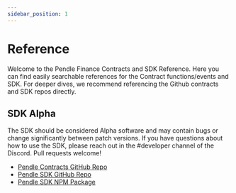 ```yaml
---
sidebar_position: 1
---
```


# Reference

Welcome to the Pendle Finance Contracts and SDK Reference. Here you can find easily searchable references for the Contract functions/events and SDK. For deeper dives, we recommend referencing the Github contracts and SDK repos directly.

## SDK Alpha
The SDK should be considered Alpha software and may contain bugs or change significantly between patch versions. If you have questions about how to use the SDK, please reach out in the #developer channel of the Discord. Pull requests welcome!

* [Pendle Contracts GitHub Repo](https://github.com/pendle-finance/pendle-core)
* [Pendle SDK GitHub Repo](https://github.com/pendle-finance/sdk)
* [Pendle SDK NPM Package](https://www.npmjs.com/package/@pendle/sdk)
